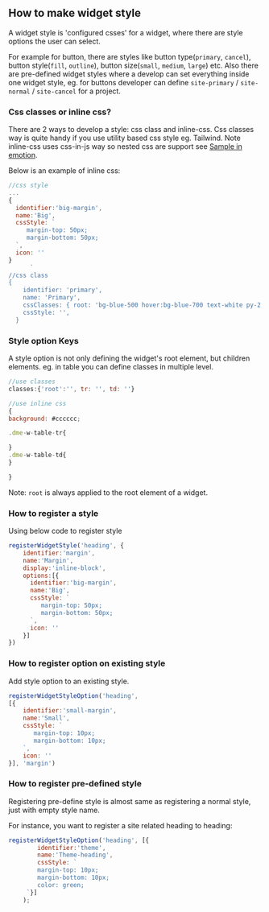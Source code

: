 How to make widget style
---
A widget style is 'configured csses' for a widget, where there are style options the user can select. 

For example for button, there are styles like button type(`primary`, `cancel`), button style(`fill`, `outline`), button size(`small`, `medium`, `large`) etc. Also there are pre-defined widget styles where a develop can set everything inside one widget style, eg. for buttons developer can define `site-primary` / `site-normal` / `site-cancel` for a project.

### Css classes or inline css?

There are 2 ways to develop a style: css class and inline-css. Css classes way is quite handy if you use utility based css style eg. Tailwind. Note inline-css uses css-in-js way so nested css are support see [Sample in emotion](https://emotion.sh/docs/nested).


Below is an example of inline css:

```javascript
//css style
...
{
  identifier:'big-margin',
  name:'Big',
  cssStyle: `
     margin-top: 50px;
     margin-bottom: 50px;
  `,
  icon: ''  
}
      `
//css class
{
    identifier: 'primary',
    name: 'Primary',
    cssClasses: { root: 'bg-blue-500 hover:bg-blue-700 text-white py-2 px-4 rounded' },
    cssStyle: '',
  }

```

### Style option Keys
A style option is not only defining the widget's root element, but children elements. eg. in table you can define classes in multiple level.
```javascript
//use classes
classes:{'root':'', tr: '', td: ''}

//use inline css
{
background: #cccccc;

.dme-w-table-tr{

}
.dme-w-table-td{
}

}

```
Note: `root` is always applied to the root element of a widget.

### How to register a style

Using below code to register style

```javascript
registerWidgetStyle('heading', {
    identifier:'margin',
    name:'Margin',
    display:'inline-block',
    options:[{
      identifier:'big-margin',
      name:'Big',
      cssStyle: `
         margin-top: 50px;
         margin-bottom: 50px;
      `,
      icon: ''  
    }]
})
```

### How to register option on existing style

Add style option to an existing style.

```javascript
registerWidgetStyleOption('heading', 
[{
    identifier:'small-margin',
    name:'Small',
    cssStyle: `
       margin-top: 10px;
       margin-bottom: 10px;      
    `,
    icon: ''  
}], 'margin')
```

### How to register pre-defined style

Registering pre-define style is almost same as registering a normal style, just with empty style name.

For instance, you want to register a site related heading to heading:
```javascript
registerWidgetStyleOption('heading', [{
        identifier:'theme',
        name:'Theme-heading',
        cssStyle: `
        margin-top: 10px;
        margin-bottom: 10px;
        color: green;
     `}]
    );

```
